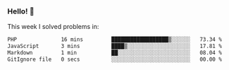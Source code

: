 ### Hello! 👋

This week I solved problems in:

<!--START_SECTION:waka-->

```txt
PHP              16 mins         ██████████████████▒░░░░░░   73.34 %
JavaScript       3 mins          ████▒░░░░░░░░░░░░░░░░░░░░   17.81 %
Markdown         1 min           ██░░░░░░░░░░░░░░░░░░░░░░░   08.04 %
GitIgnore file   0 secs          ░░░░░░░░░░░░░░░░░░░░░░░░░   00.00 %
```

<!--END_SECTION:waka-->
